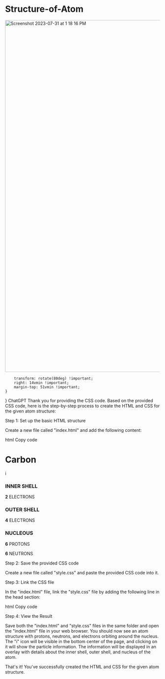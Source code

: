 # Structure-of-Atom

<img width="1141" alt="Screenshot 2023-07-31 at 1 18 16 PM" src="https://github.com/developerrahulofficial/Structure-of-Atom/assets/83329806/b5026aab-6bcc-4ac4-bcb1-450f384609e1">

		transform: rotate(80deg) !important;
		right: 14vmin !important;
		margin-top: 51vmin !important;
	}

}
ChatGPT
Thank you for providing the CSS code. Based on the provided CSS code, here is the step-by-step process to create the HTML and CSS for the given atom structure:

Step 1: Set up the basic HTML structure

Create a new file called "index.html" and add the following content:

html
Copy code
<!DOCTYPE html>
<html lang="en">
<head>
  <meta charset="UTF-8">
  <title>Structure of Atom</title>
  <link rel="stylesheet" href="./style.css">
</head>
<body>
  <h1>Carbon</h1>
  <div class="atom">
    <!-- Atom structure will be added here -->
  </div>
  <div class="show-info">i</div>
  <div class="info">
    <div class="inner-shell">     
      <div class="info-particle">
        <h3>INNER SHELL</h3>
        <p><strong>2</strong> ELECTRONS</p>
      </div>
    </div>
    <div class="outer-shell">
      <div class="info-particle">
        <h3>OUTER SHELL</h3>
        <p><strong>4</strong> ELECTRONS</p>
      </div>
    </div>
    <div class="inner-nucleous">
      <div class="info-particle">
        <h3>NUCLEOUS</h3>
        <p><strong>6</strong> PROTONS</p>
        <p><strong>6</strong> NEUTRONS</p>
      </div>
    </div>
  </div>
  <script src='https://cdnjs.cloudflare.com/ajax/libs/matter-js/0.19.0/matter.min.js'></script>
</body>
</html>
Step 2: Save the provided CSS code

Create a new file called "style.css" and paste the provided CSS code into it.

Step 3: Link the CSS file

In the "index.html" file, link the "style.css" file by adding the following line in the head section:

html
Copy code
<link rel="stylesheet" href="./style.css">
Step 4: View the Result

Save both the "index.html" and "style.css" files in the same folder and open the "index.html" file in your web browser. You should now see an atom structure with protons, neutrons, and electrons orbiting around the nucleus. The "i" icon will be visible in the bottom center of the page, and clicking on it will show the particle information. The information will be displayed in an overlay with details about the inner shell, outer shell, and nucleus of the atom.

That's it! You've successfully created the HTML and CSS for the given atom structure.